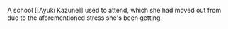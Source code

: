 A school [[Ayuki Kazune]] used to attend, which she had moved out from due to the aforementioned stress she's been getting.